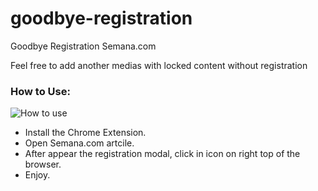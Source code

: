# goodbye-registration
Goodbye Registration Semana.com

Feel free to add another medias with locked content without registration

### How to Use:
![How to use][use]

[use]: use.gif


* Install the Chrome Extension.
* Open Semana.com artcile.
* After appear the registration modal, click in icon on right top of the browser.
* Enjoy.